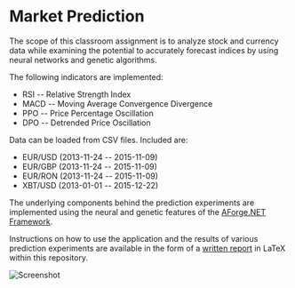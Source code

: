 # Market Prediction

The scope of this classroom assignment is to analyze stock and currency data while examining the potential to accurately forecast indices by using neural networks and genetic algorithms.

The following indicators are implemented:

* RSI -- Relative Strength Index
* MACD -- Moving Average Convergence Divergence
* PPO -- Price Percentage Oscillation
* DPO -- Detrended Price Oscillation

Data can be loaded from CSV files. Included are:

* EUR/USD (2013-11-24 -- 2015-11-09)
* EUR/GBP (2013-11-24 -- 2015-11-09)
* EUR/RON (2013-11-24 -- 2015-11-09)
* XBT/USD (2013-01-01 -- 2015-12-22)
 
The underlying components behind the prediction experiments are implemented using the neural and genetic features of the [AForge.NET Framework](http://www.aforgenet.com/framework/).

Instructions on how to use the application and the results of various prediction experiments are available in the form of a [written report](Report/report.pdf) in LaTeX within this repository.

![Screenshot](https://i.imgur.com/drBIDJM.png)